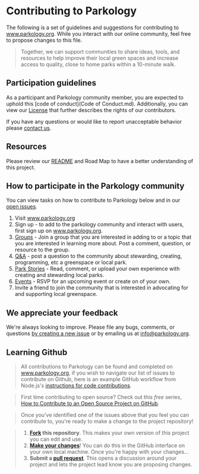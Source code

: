 # Contributing to Parkology

The following is a set of guidelines and suggestions for contributing to www.parkology.org. While you interact with our online community, feel free to propose changes to this file. 

>Together, we can support communities to share ideas, tools, and resources to help improve their local green spaces and increase access to quality, close to home parks within a 10-minute walk.

## Participation guidelines

As a participant and Parkology community member, you are expected to uphold this [code of conduct](Code of Conduct.md). Additionally, you can view our [License](License.md) that further describes the rights of our contributors. 

If you have any questions or would like to report unacceptable behavior please <a href="mailto:info@parkology.org">contact us</a>. 


## Resources

Please review our [README](README.md) and Road Map to have a better understanding of this project. 


## How to participate in the Parkology community

You can view tasks on how to contribute to Parkology below and in our <a href="https://github.com/jeffreykeefer/Parkology/issues">open issues</a>. 

1. Visit www.parkology.org
2. Sign up - to add to the parkology community and interact with users, first sign up on www.parkology.org. 
3. <a href="https://www.parkology.org/ParkChatterGroupsList">Groups</a> - Join a group that you are interested in adding to or a topic that you are interested in learning more about. Post a comment, question, or resource to the group. 
4. <a href="https://www.parkology.org/ParkTopics?id=0TO46000000PFpHGAW">Q&A</a> - post a question to the community about stewarding, creating, programming, etc a greenspace or local park.
7. <a href="https://www.parkology.org/ParkStories">Park Stories</a> - Read, comment, or upload your own experience with creating and stewarding local parks.
8. <a href="https://www.parkology.org/ParkEvents">Events</a> - RSVP for an upcoming event or create on of your own.
9. Invite a friend to join the community that is interested in advocating for and supporting local greenspace.


## We appreciate your feedback

We're always looking to improve. Please file any bugs, comments, or questions <a href="https://github.com/jeffreykeefer/Parkology/issues">by creating a new issue</a> or by emailing us at <a href="mailto:info@parkology.org">info@parkology.org</a>. 


## Learning Github

> All contributions to Parkology can be found and completed on www.parkology.org, if you wish to navigate our list of issues to contribute on Github, here is an example GitHub workflow from Node.js's [instructions for code contributions](https://github.com/nodejs/node/blob/master/CONTRIBUTING.md#code-contributions).

> First time contributing to open source? Check out this *free* series, [How to Contribute to an Open Source Project on GitHub](https://egghead.io/series/how-to-contribute-to-an-open-source-project-on-github).

> Once you've identified one of the issues above that you feel you can contribute to, you're ready to make a change to the project repository!
 
> 1. **[Fork](https://help.github.com/articles/fork-a-repo/) this repository**. This makes your own version of this project you can edit and use.
> 2. **[Make your changes](https://guides.github.com/activities/forking/#making-changes)**! You can do this in the GitHub interface on your own local machine. Once you're happy with your changes...
> 3. **Submit a [pull request](https://help.github.com/articles/proposing-changes-to-a-project-with-pull-requests/)**. This opens a discussion around your project and lets the project lead know you are proposing changes.
